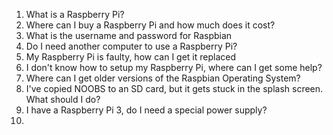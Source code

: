 1. What is a Raspberry Pi?
2. Where can I buy a Raspberry Pi and how much does it cost?
3. What is the username and password for Raspbian
4. Do I need another computer to use a Raspberry Pi?
5. My Raspberry Pi is faulty, how can I get it replaced
6. I don't know how to setup my Raspberry Pi, where can I get some help?
7. Where can I get older versions of the Raspbian Operating System?
8. I've copied NOOBS to an SD card, but it gets stuck in the splash screen. What should I do?
9. I have a Raspberry Pi 3, do I need a special power supply?
10.  

